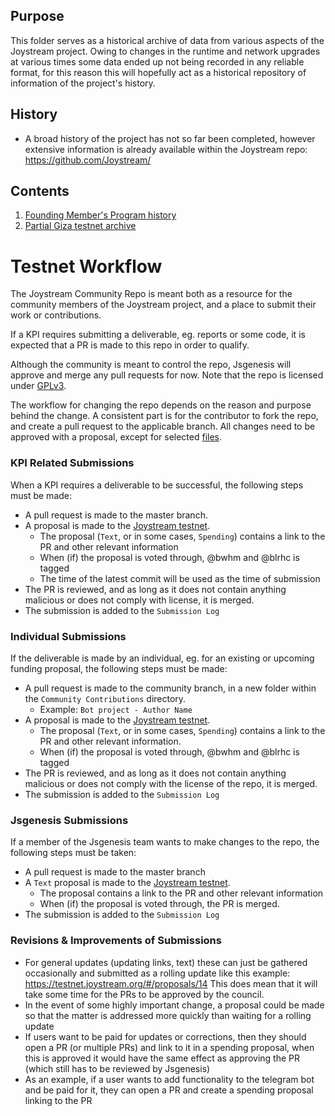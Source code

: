 ## Purpose
This folder serves as a historical archive of data from various aspects of the Joystream project. Owing to changes in the runtime and network upgrades at various times some data ended up not being recorded in any reliable format, for this reason this will hopefully act as a historical repository of information of the project's history.

## History
* A broad history of the project has not so far been completed, however extensive information is already available within the Joystream repo: https://github.com/Joystream/

## Contents
1. [Founding Member's Program history](archives\FM_history\README.MD)
2. [Partial Giza testnet archive](archives\giza_backup\README.MD)

# Testnet Workflow

The Joystream Community Repo is meant both as a resource for the community members of the Joystream project, and a place to submit their work or contributions.

If a KPI requires submitting a deliverable, eg. reports or some code, it is expected that a PR is made to this repo in order to qualify.

Although the community is meant to control the repo, Jsgenesis will approve and merge any pull requests for now. Note that the repo is licensed under [GPLv3](/LICENSE).

The workflow for changing the repo depends on the reason and purpose behind the change.
A consistent part is for the contributor to fork the repo, and create a pull request to the applicable branch.
All changes need to be approved with a proposal, except for selected [files](governance/Files_and_Folders_Naming_Rules.md).

### KPI Related Submissions
When a KPI requires a deliverable to be successful, the following steps must be made:
- A pull request is made to the master branch.
- A proposal is made to the [Joystream testnet](https://testnet.joystream.org/).
  - The proposal (`Text`, or in some cases, `Spending`) contains a link to the PR and other relevant information
  - When (if) the proposal is voted through, @bwhm and @blrhc is tagged
  - The time of the latest commit will be used as the time of submission
- The PR is reviewed, and as long as it does not contain anything malicious or does not comply with license, it is merged.
- The submission is added to the `Submission Log`

### Individual Submissions
If the deliverable is made by an individual, eg. for an existing or upcoming funding proposal, the following steps must be made:
- A pull request is made to the community branch, in a new folder within the `Community Contributions` directory.
  - Example: `Bot project - Author Name`
- A proposal is made to the [Joystream testnet](https://testnet.joystream.org/).
  - The proposal (`Text`, or in some cases, `Spending`) contains a link to the PR and other relevant information.
  - When (if) the proposal is voted through, @bwhm and @blrhc is tagged
- The PR is reviewed, and as long as it does not contain anything malicious or does not comply with the license of the repo, it is merged.
- The submission is added to the `Submission Log`

### Jsgenesis Submissions
If a member of the Jsgenesis team wants to make changes to the repo, the following steps must be taken:
- A pull request is made to the master branch
- A `Text` proposal is made to the [Joystream testnet](https://testnet.joystream.org/).
  - The proposal contains a link to the PR and other relevant information
  - When (if) the proposal is voted through, the PR is merged.
- The submission is added to the `Submission Log`

### Revisions & Improvements of Submissions
* For general updates (updating links, text) these can just be gathered occasionally and submitted as a rolling update like this example: https://testnet.joystream.org/#/proposals/14 This does mean that it will take some time for the PRs to be approved by the council.
* In the event of some highly important change, a proposal could be made so that the matter is addressed more quickly than waiting for a rolling update
* If users want to be paid for updates or corrections, then they should open a PR (or multiple PRs) and link to it in a spending proposal, when this is approved it would have the same effect as approving the PR (which still has to be reviewed by Jsgenesis)
* As an example, if a user wants to add functionality to the telegram bot and be paid for it, they can open a PR and create a spending proposal linking to the PR
